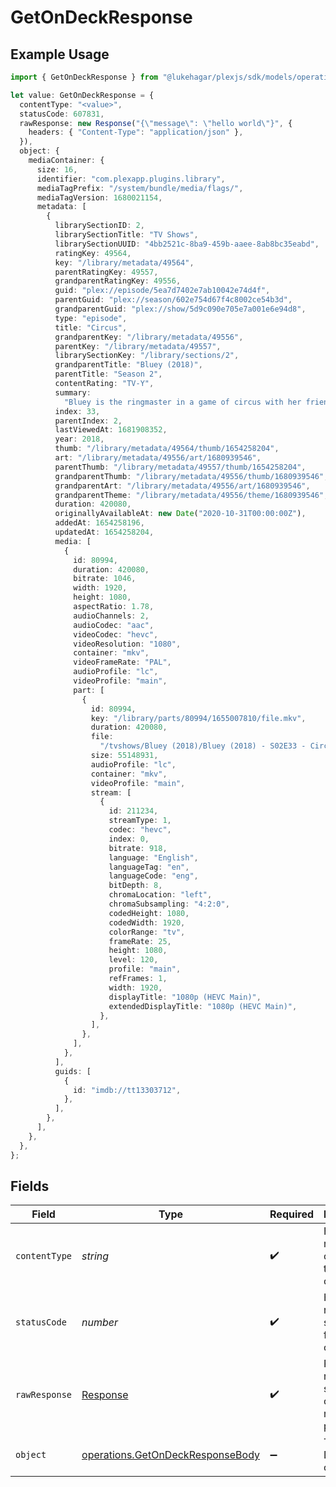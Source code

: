 # GetOnDeckResponse

## Example Usage

```typescript
import { GetOnDeckResponse } from "@lukehagar/plexjs/sdk/models/operations";

let value: GetOnDeckResponse = {
  contentType: "<value>",
  statusCode: 607831,
  rawResponse: new Response("{\"message\": \"hello world\"}", {
    headers: { "Content-Type": "application/json" },
  }),
  object: {
    mediaContainer: {
      size: 16,
      identifier: "com.plexapp.plugins.library",
      mediaTagPrefix: "/system/bundle/media/flags/",
      mediaTagVersion: 1680021154,
      metadata: [
        {
          librarySectionID: 2,
          librarySectionTitle: "TV Shows",
          librarySectionUUID: "4bb2521c-8ba9-459b-aaee-8ab8bc35eabd",
          ratingKey: 49564,
          key: "/library/metadata/49564",
          parentRatingKey: 49557,
          grandparentRatingKey: 49556,
          guid: "plex://episode/5ea7d7402e7ab10042e74d4f",
          parentGuid: "plex://season/602e754d67f4c8002ce54b3d",
          grandparentGuid: "plex://show/5d9c090e705e7a001e6e94d8",
          type: "episode",
          title: "Circus",
          grandparentKey: "/library/metadata/49556",
          parentKey: "/library/metadata/49557",
          librarySectionKey: "/library/sections/2",
          grandparentTitle: "Bluey (2018)",
          parentTitle: "Season 2",
          contentRating: "TV-Y",
          summary:
            "Bluey is the ringmaster in a game of circus with her friends but Hercules wants to play his motorcycle game instead. Luckily Bluey has a solution to keep everyone happy.",
          index: 33,
          parentIndex: 2,
          lastViewedAt: 1681908352,
          year: 2018,
          thumb: "/library/metadata/49564/thumb/1654258204",
          art: "/library/metadata/49556/art/1680939546",
          parentThumb: "/library/metadata/49557/thumb/1654258204",
          grandparentThumb: "/library/metadata/49556/thumb/1680939546",
          grandparentArt: "/library/metadata/49556/art/1680939546",
          grandparentTheme: "/library/metadata/49556/theme/1680939546",
          duration: 420080,
          originallyAvailableAt: new Date("2020-10-31T00:00:00Z"),
          addedAt: 1654258196,
          updatedAt: 1654258204,
          media: [
            {
              id: 80994,
              duration: 420080,
              bitrate: 1046,
              width: 1920,
              height: 1080,
              aspectRatio: 1.78,
              audioChannels: 2,
              audioCodec: "aac",
              videoCodec: "hevc",
              videoResolution: "1080",
              container: "mkv",
              videoFrameRate: "PAL",
              audioProfile: "lc",
              videoProfile: "main",
              part: [
                {
                  id: 80994,
                  key: "/library/parts/80994/1655007810/file.mkv",
                  duration: 420080,
                  file:
                    "/tvshows/Bluey (2018)/Bluey (2018) - S02E33 - Circus.mkv",
                  size: 55148931,
                  audioProfile: "lc",
                  container: "mkv",
                  videoProfile: "main",
                  stream: [
                    {
                      id: 211234,
                      streamType: 1,
                      codec: "hevc",
                      index: 0,
                      bitrate: 918,
                      language: "English",
                      languageTag: "en",
                      languageCode: "eng",
                      bitDepth: 8,
                      chromaLocation: "left",
                      chromaSubsampling: "4:2:0",
                      codedHeight: 1080,
                      codedWidth: 1920,
                      colorRange: "tv",
                      frameRate: 25,
                      height: 1080,
                      level: 120,
                      profile: "main",
                      refFrames: 1,
                      width: 1920,
                      displayTitle: "1080p (HEVC Main)",
                      extendedDisplayTitle: "1080p (HEVC Main)",
                    },
                  ],
                },
              ],
            },
          ],
          guids: [
            {
              id: "imdb://tt13303712",
            },
          ],
        },
      ],
    },
  },
};
```

## Fields

| Field                                                                                       | Type                                                                                        | Required                                                                                    | Description                                                                                 |
| ------------------------------------------------------------------------------------------- | ------------------------------------------------------------------------------------------- | ------------------------------------------------------------------------------------------- | ------------------------------------------------------------------------------------------- |
| `contentType`                                                                               | *string*                                                                                    | :heavy_check_mark:                                                                          | HTTP response content type for this operation                                               |
| `statusCode`                                                                                | *number*                                                                                    | :heavy_check_mark:                                                                          | HTTP response status code for this operation                                                |
| `rawResponse`                                                                               | [Response](https://developer.mozilla.org/en-US/docs/Web/API/Response)                       | :heavy_check_mark:                                                                          | Raw HTTP response; suitable for custom response parsing                                     |
| `object`                                                                                    | [operations.GetOnDeckResponseBody](../../../sdk/models/operations/getondeckresponsebody.md) | :heavy_minus_sign:                                                                          | The on Deck content                                                                         |